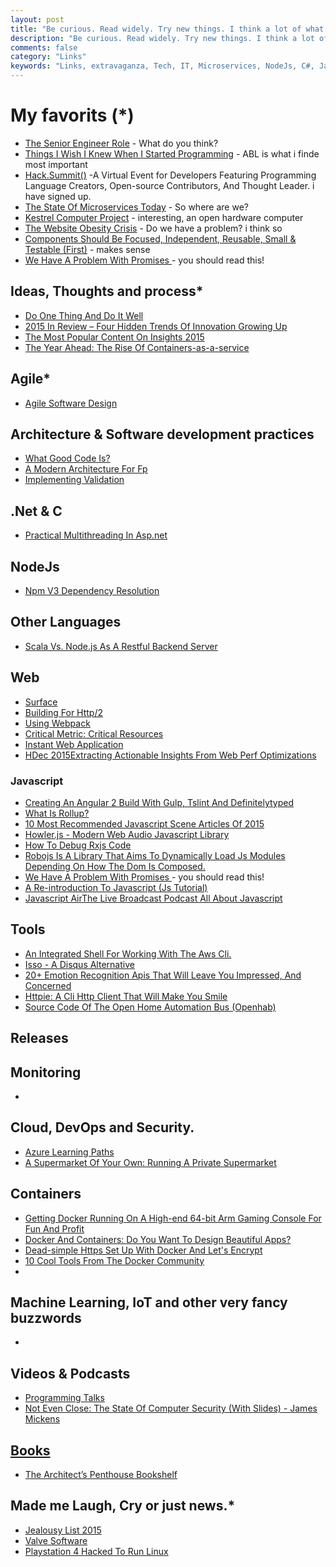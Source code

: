 ```yaml
---
layout: post
title: "Be curious. Read widely. Try new things. I think a lot of what people call intelligence boils down to curiosity. "
description: "Be curious. Read widely. Try new things. I think a lot of what people call intelligence boils down to curiosity. "
comments: false
category: "Links"
keywords: "Links, extravaganza, Tech, IT, Microservices, NodeJs, C#, Javascript, Solution architecture"
---
```

#   My favorits (*) #
  * [The Senior Engineer Role](http://glebbahmutov.com/blog/the-senior-engineer-role/) - What do you think? 
  * [Things I Wish I Knew When I Started Programming](http://jakeyesbeck.com/2015/12/27/what-i-would-tell-myself-when-i-started-programming/) - ABL is what i finde most important
  * [Hack.Summit()](https://hacksummit.org/) -A Virtual Event for Developers Featuring Programming Language Creators, Open-source Contributors, And Thought Leader. i have signed up.
  * [The State Of Microservices Today](http://blog.codeship.com/the-state-of-microservices-today/) - So where are we?
  * [Kestrel Computer Project](http://kestrelcomputer.github.io/kestrel/) - interesting, an open hardware computer
  * [The Website Obesity Crisis](http://idlewords.com/talks/website_obesity.htm) - Do we have a problem? i think so
  * [Components Should Be Focused, Independent, Reusable, Small & Testable (First)](https://addyosmani.com/first/) - makes sense
  * [We Have A Problem With Promises ](http://pouchdb.com/2015/05/18/we-have-a-problem-with-promises.html) - you should read this!

##  Ideas, Thoughts and process* ##
  * [Do One Thing And Do It Well](https://blog.rendle.io/do-one-thing-and-do-it-well/)
  * [2015 In Review – Four Hidden Trends Of Innovation Growing Up](https://www.thoughtworks.com/insights/blog/2015-review-four-hidden-trends-innovation-growing)
  * [The Most Popular Content On Insights 2015](https://www.thoughtworks.com/insights/blog/most-popular-content-2015)
  * [The Year Ahead: The Rise Of Containers-as-a-service](http://thenewstack.io/the-year-ahead-ops-and-the-rise-of-container-as-a-service/)

## Agile* ##
  * [Agile Software Design](http://blog.moove-it.com/agile-software-design/)

##  Architecture & Software development practices ##
  * [What Good Code Is?](http://carlosbecker.com/posts/good-code/)
  * [A Modern Architecture For Fp](http://degoes.net/articles/modern-fp/)
  * [Implementing Validation](http://tech.transferwise.com/implementing-validation/)

##  **.Net & C** ##
  * [Practical Multithreading In Asp.net](http://www.codeproject.com/Articles/1067678/Practical-multithreading-in-ASP-NET)

##  NodeJs ##
  * [Npm V3 Dependency Resolution](https://docs.npmjs.com/how-npm-works/npm3)

##  Other Languages  ##
  * [Scala Vs. Node.js As A Restful Backend Server](https://developerblog.redhat.com/2015/04/22/scala-vs-node-js-as-a-restful-backend-server/)

##  Web ##
 * [Surface](http://www.iamsurface.com/)
 * [Building For Http/2](http://rmurphey.com/blog/2015/11/25/building-for-http2)
 * [Using Webpack](http://glebbahmutov.com/blog/using-webpack/)
 * [Critical Metric: Critical Resources](http://calendar.perfplanet.com/2015/critical-metric-critical-resources/)
 * [Instant Web Application](https://glebbahmutov.com/blog/instant-web-application/)
 * [HDec 2015Extracting Actionable Insights From Web Perf Optimizations](http://calendar.perfplanet.com/2015/extracting-actionable-insights-from-web-perf-optimizations/)

###  Javascript  ###
  * [Creating An Angular 2 Build With Gulp, Tslint And Definitelytyped](http://blog.scottlogic.com/2015/12/24/creating-an-angular-2-build.html)
  * [What Is Rollup?](http://rollupjs.org/guide/)
  * [10 Most Recommended Javascript Scene Articles Of 2015](https://medium.com/javascript-scene/10-most-recommended-javascript-scene-articles-of-2015-292be655d6cc)
  * [Howler.js - Modern Web Audio Javascript Library](http://goldfirestudios.com/blog/104/howler.js-Modern-Web-Audio-Javascript-Library)
  * [How To Debug Rxjs Code](http://staltz.com/how-to-debug-rxjs-code.html)
  * [Robojs Is A Library That Aims To Dynamically Load Js Modules Depending On How The Dom Is Composed.](https://github.com/marcog83/RoboJS)
  * [We Have A Problem With Promises ](http://pouchdb.com/2015/05/18/we-have-a-problem-with-promises.html) - you should read this!
  * [A Re-introduction To Javascript (Js Tutorial)](https://developer.mozilla.org/en-US/docs/Web/JavaScript/A_re-introduction_to_JavaScript)
  * [Javascript AirThe Live Broadcast Podcast All About Javascript](http://javascriptair.com/)

##  Tools ##
  * [An Integrated Shell For Working With The Aws Cli.](https://github.com/awslabs/aws-shell)
  * [Isso - A Disqus Alternative](https://github.com/posativ/isso/)
  * [20+ Emotion Recognition Apis That Will Leave You Impressed, And Concerned](http://nordicapis.com/20-emotion-recognition-apis-that-will-leave-you-impressed-and-concerned/)
  * [Httpie: A Cli Http Client That Will Make You Smile](http://radek.io/2015/10/20/httpie/)
  * [Source Code Of The Open Home Automation Bus (Openhab)](https://github.com/openhab/openhab)

##  Releases ##

##  Monitoring  ##
  *

##  Cloud, DevOps and Security.  ##
  * [Azure Learning Paths](http://weblogs.asp.net/lduveau/azure-learning-paths)
  * [A Supermarket Of Your Own: Running A Private Supermarket](https://www.chef.io/blog/2015/12/31/a-supermarket-of-your-own-running-a-private-supermarket/)

## Containers ##
  * [Getting Docker Running On A High-end 64-bit Arm Gaming Console For Fun And Profit](http://blog.hypriot.com/post/getting-docker-running-on-a-highend-arm-gaming-console-for-fun-and-profit/)
  * [Docker And Containers: Do You Want To Design Beautiful Apps?](https://medium.com/@vinrandazzo/docker-and-containers-do-you-want-to-design-beautiful-apps-99ad61d82168)
  * [Dead-simple Https Set Up With Docker And Let's Encrypt](http://steveltn.me/2015/12/18/nginx-acme/)
  * [10 Cool Tools From The Docker Community](https://opensource.com/business/15/12/10-cool-tools-docker-community)
  *  

## Machine Learning, IoT and other very fancy buzzwords ##
  * 

##  Videos & Podcasts ##
  * [Programming Talks](https://github.com/hellerve/programming-talks/blob/master/README.md)
  * [Not Even Close: The State Of Computer Security (With Slides) - James Mickens](https://vimeo.com/135347162)

##  [Books]()  ##
  * [The Architect’s Penthouse Bookshelf](http://www.enterpriseintegrationpatterns.com/ramblings/91_bookshelfpenthouse.html)

##  Made me Laugh, Cry or just news.* ##
  * [Jealousy List 2015](http://www.bloomberg.com/features/2015-jealousy-list/)
  * [Valve Software](https://github.com/ValveSoftware)
  * [Playstation 4 Hacked To Run Linux](http://thehackernews.com/2016/01/playstation-4-run-linux.html)